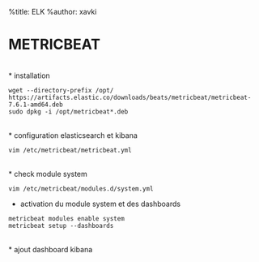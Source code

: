 %title: ELK
%author: xavki


# METRICBEAT


<br>
* installation 

```
wget --directory-prefix /opt/ https://artifacts.elastic.co/downloads/beats/metricbeat/metricbeat-7.6.1-amd64.deb
sudo dpkg -i /opt/metricbeat*.deb
```

<br>
* configuration elasticsearch et kibana

```
vim /etc/metricbeat/metricbeat.yml
```

<br>
* check module system

```
vim /etc/metricbeat/modules.d/system.yml
```

* activation du module system et des dashboards

```
metricbeat modules enable system
metricbeat setup --dashboards
```
<br>
* ajout dashboard kibana
